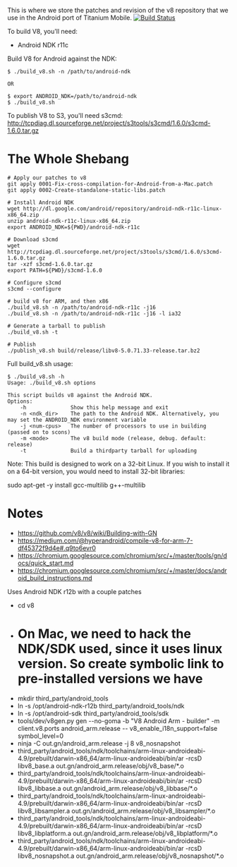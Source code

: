 This is where we store the patches and revision of the v8 repository that we use in the Android port of Titanium Mobile. [![Build Status](https://travis-ci.org/appcelerator/v8_titanium.svg?branch=master)](https://travis-ci.org/appcelerator/v8_titanium)

To build V8, you'll need:

- Android NDK r11c

Build V8 for Android against the NDK:

```
$ ./build_v8.sh -n /path/to/android-ndk

OR

$ export ANDROID_NDK=/path/to/android-ndk
$ ./build_v8.sh
```

To publish V8 to S3, you'll need s3cmd: http://tcpdiag.dl.sourceforge.net/project/s3tools/s3cmd/1.6.0/s3cmd-1.6.0.tar.gz

The Whole Shebang
=======
```
# Apply our patches to v8
git apply 0001-Fix-cross-compilation-for-Android-from-a-Mac.patch
git apply 0002-Create-standalone-static-libs.patch

# Install Android NDK
wget http://dl.google.com/android/repository/android-ndk-r11c-linux-x86_64.zip
unzip android-ndk-r11c-linux-x86_64.zip
export ANDROID_NDK=${PWD}/android-ndk-r11c

# Download s3cmd
wget http://tcpdiag.dl.sourceforge.net/project/s3tools/s3cmd/1.6.0/s3cmd-1.6.0.tar.gz
tar -xzf s3cmd-1.6.0.tar.gz
export PATH=${PWD}/s3cmd-1.6.0

# Configure s3cmd
s3cmd --configure

# build v8 for ARM, and then x86
./build_v8.sh -n /path/to/android-ndk-r11c -j16
./build_v8.sh -n /path/to/android-ndk-r11c -j16 -l ia32

# Generate a tarball to publish
./build_v8.sh -t

# Publish
./publish_v8.sh build/release/libv8-5.0.71.33-release.tar.bz2
```

Full build_v8.sh usage:

```
$ ./build_v8.sh -h
Usage: ./build_v8.sh options

This script builds v8 against the Android NDK.
Options:
	-h              Show this help message and exit
	-n <ndk_dir>    The path to the Android NDK. Alternatively, you may set the ANDROID_NDK environment variable
	-j <num-cpus>   The number of processors to use in building (passed on to scons)
	-m <mode>       The v8 build mode (release, debug. default: release)
	-t              Build a thirdparty tarball for uploading
```

Note: This build is designed to work on a 32-bit Linux. If you wish to install it on a 64-bit version, you would need to install 32-bit libraries:

sudo apt-get -y install gcc-multilib g++-multilib


# Notes

- https://github.com/v8/v8/wiki/Building-with-GN
- https://medium.com/@hyperandroid/compile-v8-for-arm-7-df45372f9d4e#.q9to6evr0
- https://chromium.googlesource.com/chromium/src/+/master/tools/gn/docs/quick_start.md
- https://chromium.googlesource.com/chromium/src/+/master/docs/android_build_instructions.md


Uses Android NDK r12b with a couple patches
- cd v8
- # On Mac, we need to hack the NDK/SDK used, since it uses linux version. So create symbolic link to pre-installed versions we have
- mkdir third_party/android_tools
- ln -s /opt/android-ndk-r12b third_party/android_tools/ndk
- ln -s /opt/android-sdk third_party/android_tools/sdk
- tools/dev/v8gen.py gen --no-goma -b "V8 Android Arm - builder" -m client.v8.ports android_arm.release -- v8_enable_i18n_support=false symbol_level=0
- ninja -C out.gn/android_arm.release -j 8 v8_nosnapshot
- third_party/android_tools/ndk/toolchains/arm-linux-androideabi-4.9/prebuilt/darwin-x86_64/arm-linux-androideabi/bin/ar -rcsD libv8_base.a out.gn/android_arm.release/obj/v8_base/*.o
- third_party/android_tools/ndk/toolchains/arm-linux-androideabi-4.9/prebuilt/darwin-x86_64/arm-linux-androideabi/bin/ar -rcsD libv8_libbase.a out.gn/android_arm.release/obj/v8_libbase/*.o
- third_party/android_tools/ndk/toolchains/arm-linux-androideabi-4.9/prebuilt/darwin-x86_64/arm-linux-androideabi/bin/ar -rcsD libv8_libsampler.a out.gn/android_arm.release/obj/v8_libsampler/*.o
- third_party/android_tools/ndk/toolchains/arm-linux-androideabi-4.9/prebuilt/darwin-x86_64/arm-linux-androideabi/bin/ar -rcsD libv8_libplatform.a out.gn/android_arm.release/obj/v8_libplatform/*.o
- third_party/android_tools/ndk/toolchains/arm-linux-androideabi-4.9/prebuilt/darwin-x86_64/arm-linux-androideabi/bin/ar -rcsD libv8_nosnapshot.a out.gn/android_arm.release/obj/v8_nosnapshot/*.o
